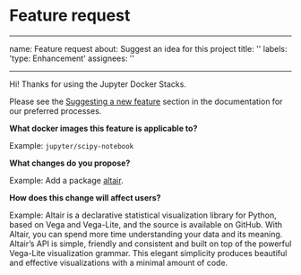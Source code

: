# Feature request

---

name: Feature request
about: Suggest an idea for this project
title: ''
labels: 'type: Enhancement'
assignees: ''

---

Hi! Thanks for using the Jupyter Docker Stacks.

Please see the [Suggesting a new feature](https://jupyter-docker-stacks.readthedocs.io/en/latest/contributing/features.html#suggesting-a-new-feature) section in the documentation for our preferred processes.

**What docker images this feature is applicable to?**

Example: `jupyter/scipy-notebook`

**What changes do you propose?**

Example: Add a package [altair](https://altair-viz.github.io).

**How does this change will affect users?**

Example: Altair is a declarative statistical visualization library for Python, based on Vega and Vega-Lite, and the source is available on GitHub. With Altair, you can spend more time understanding your data and its meaning. Altair’s API is simple, friendly and consistent and built on top of the powerful Vega-Lite visualization grammar. This elegant simplicity produces beautiful and effective visualizations with a minimal amount of code.
